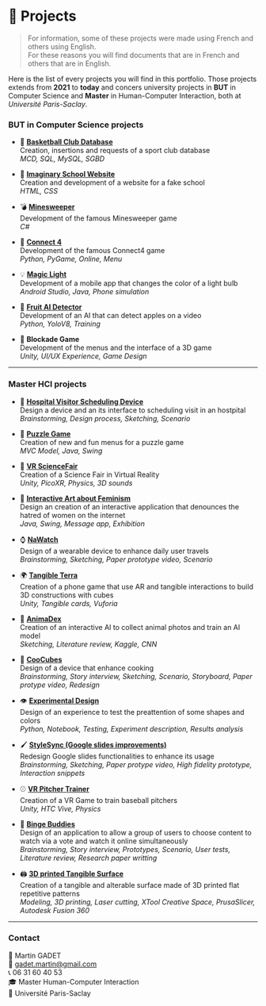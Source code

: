 # 📂 Projects

> For information, some of these projects were made using French and others using English.  
For these reasons you will find documents that are in French and others that are in English.

Here is the list of every projects you will find in this portfolio. Those projects extends from **2021** to **today** and concers university projects in **BUT** in Computer Science and **Master** in Human-Computer Interaction, both at *Université Paris-Saclay*.

### BUT in Computer Science projects

- 🏀 [**Basketball Club Database**]()  
  Creation, insertions and requests of a sport club database  
  *MCD, SQL, MySQL, SGBD*

- 🏫 [**Imaginary School Website**]()  
  Creation and development of a website for a fake school  
  *HTML, CSS*

- 💣 [**Minesweeper**]()  
  Development of the famous Minesweeper game  
  *C#*

- 🔴 [**Connect 4**]()  
  Development of the famous Connect4 game  
  *Python, PyGame, Online, Menu*

- 💡 [**Magic Light**]()  
  Development of a mobile app that changes the color of a light bulb  
  *Android Studio, Java, Phone simulation*

- 🍎 [**Fruit AI Detector**]()  
  Development of an AI that can detect apples on a video  
  *Python, YoloV8, Training*

- 🧱 **Blockade Game**  
  Development of the menus and the interface of a 3D game  
  *Unity, UI/UX Experience, Game Design*

---

### Master HCI projects

- 🏥 [**Hospital Visitor Scheduling Device**]()  
  Design a device  and an its interface to scheduling visit in an hostpital  
  *Brainstorming, Design process, Sketching, Scenario*  

- 🧩 [**Puzzle Game**]()  
  Creation of new and fun menus for a puzzle game  
  *MVC Model, Java, Swing*  

- 🧪 [**VR ScienceFair**]()  
  Creation of a Science Fair in Virtual Reality  
  *Unity, PicoXR, Physics, 3D sounds*  

- 🎨 [**Interactive Art about Feminism**]()  
  Design an creation of an interactive application that denounces the hatred of women on the internet  
  *Java, Swing, Message app, Exhibition*  

- ⌚ [**NaWatch**]()  
  Design of a wearable device to enhance daily user travels  
  *Brainstorming, Sketching, Paper prototype video, Scenario*  

- 🌍 [**Tangible Terra**]()  
  Creation of a phone game that use AR and tangible interactions to build 3D constructions with cubes  
  *Unity, Tangible cards, Vuforia*  

- 🐾 [**AnimaDex**]()  
  Creation of an interactive AI to collect animal photos and train an AI model  
  *Sketching, Literature review, Kaggle, CNN*  

- 🍳 [**CooCubes**]()  
  Design of a device that enhance cooking  
  *Brainstorming, Story interview, Sketching, Scenario, Storyboard, Paper protype video, Redesign*  

- 👁️ [**Experimental Design**]()  
  Design of an experience to test the preattention of some shapes and colors  
  *Python, Notebook, Testing, Experiment description, Results analysis*  

- 🖌️ [**StyleSync (Google slides improvements)**]()  
  Redesign Google slides functionalities to enhance its usage  
  *Brainstorming, Sketching, Paper protype video, High fidelity prototype, Interaction snippets*  

- ⚾ [**VR Pitcher Trainer**]()  
  Creation of a VR Game to train baseball pitchers   
  *Unity, HTC Vive, Physics*  

- 🍿 [**Binge Buddies**]()  
  Design of an application to allow a group of users to choose content to watch via a vote and watch it online simultaneously  
  *Brainstorming, Story interview, Prototypes, Scenario, User tests, Literature review, Research paper writting*  

- 🖨️ [**3D printed Tangible Surface**]()  
  Creation of a tangible and alterable surface made of 3D printed flat repetitive patterns  
  *Modeling, 3D printing, Laser cutting, XTool Creative Space, PrusaSlicer, Autodesk Fusion 360*  
  
---

### Contact

👤 Martin GADET  
📧 gadet.martin@gmail.com  
📞 06 31 60 40 53  
🎓 Master Human-Computer Interaction  
🏫 Université Paris-Saclay

